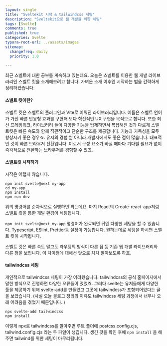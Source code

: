 ```yaml
---
layout: single
title: "Sveltekit 시작 & tailwindcss 세팅"
description: "Sveltekit으로 웹 개발을 위한 세팅"
tags: [Svelte]
comments: true
published: true
categories: Svelte
typora-root-url: ../assets/images
sitemap:
  changefreq: daily
  priority: 1.0

---
```


 최근 스벨트에 대한 공부를 계속하고 있는데요. 오늘은 스벨트를 이용한 웹 개발 라이브러리인 스벨트 킷을 소개해보려고 합니다. 가벼운 소개 이후엔 시작하는 법을 간략하게 정리하겠습니다.

####  스벨트 킷이란?

 스벨트 킷은 스벨트의 플러그인과 Vite로 이뤄진 라이브러리입니다. 이들은 스벨트 언어가 가진 빠른 반응형 효과를 구현해 보다 혁신적인 UX 구현을 목적으로 합니다. 또한 최신 프레임워크, 라이브러리 들이 다양한 기능을 탑제하면서 복잡해진 것과 다르게 스벨트킷은 빠른 속도와 함께 직관적이고 단순한 구조를 제공합니다. 기능과 가독성을 모두 향상시키 좋은 경우죠. 유저의 경험 뿐 아니라 개발자에게도 좋은 점이 많습니다. 대표적인 것이 빠른 브라우저 전환입니다. 이로서 구성 요소가 바뀔 때마다 기다릴 필요가 없이 즉각적으로 전환하는 브라우저를 경험할 수 있죠.



#### 스벨트킷 시작하기

시작은 어렵지 않습니다.

```
npm init svelte@next my-app
cd my-app
npm install
npm run dev
```

위의 명령어를 순차적으로 실행하면 되는데요. 마치 React의 Create-react-app처럼 스벨트 킷을 통한 개발 환경이 세팅됩니다. 

`npm init svelte@next my-app` 명령어가 완료되면 뒤엔 다양한 세팅을 할 수 있습니다. Typescript, ESlint, Prettier등 설정이 가능합니다. 원하는데로 세팅을 하시면 스벨트 킷이 시작됩니다. 

 스벨트 킷은 빠른 속도 말고도 라우팅의 방식이 다른 점 등 기존 웹 개발 라이브러리와 다른 점을 보입니다. 이 차이점에 대해선 앞으로 차차 알아보도록 하죠. 



#### tailwindcss 세팅

 개인적으로 tailwindcss 세팅이 가장 어려웠습니다. tailwindcss의 공식 홈페이지에서 말한 방식으로 진행하면 다양한 오류들이 떴었죠. 그러다 svelte는 유저들에게 다양한 툴을 제공하기 위해 svelte-add를 만들었고 그곳에 tailwindcss가 포함되어있다는 글을 보았습니다. (사실 오늘 블로그 정리의 이유도 tailwindcss 세팅 과정에서 너무나 오래 어려움을 겪었기 때문입니다..)

```
npx svelte-add tailwindcss 
npm install
```

이렇게 npx로 tailwindcss를 깔아주면 루트 폴더에 postcss.config.cjs, tailwind.config.cjs 라는 두 파일이 생깁니다. 생긴 것을 확인 후에 `npm install` 을 해주면 tailwind를 위한 세팅이 마무리됩니다.